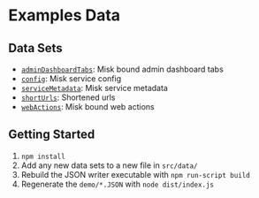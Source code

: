 # Examples Data

## Data Sets

- [`adminDashboardTabs`](https://square.github.io/misk-web/examples/data/demo/adminDashboardTabs.json): Misk bound admin dashboard tabs
- [`config`](https://square.github.io/misk-web/examples/data/demo/config.json): Misk service config
- [`serviceMetadata`](https://square.github.io/misk-web/examples/data/demo/serviceMetadata.json): Misk service metadata
- [`shortUrls`](https://square.github.io/misk-web/examples/data/demo/shortUrls.json): Shortened urls
- [`webActions`](https://square.github.io/misk-web/examples/data/demo/webActions.json): Misk bound web actions

## Getting Started

1. `npm install`
2. Add any new data sets to a new file in `src/data/`
3. Rebuild the JSON writer executable with `npm run-script build`
4. Regenerate the `demo/*.JSON` with `node dist/index.js`
